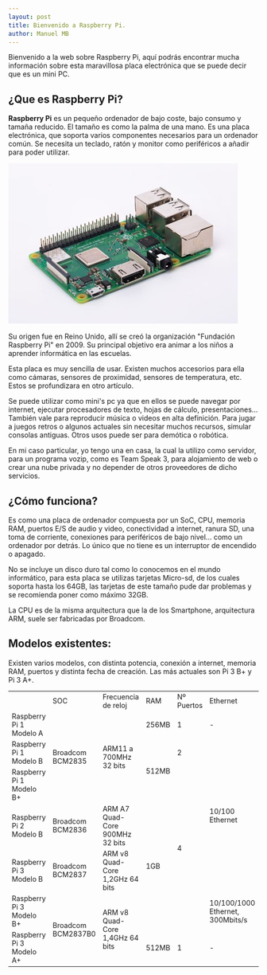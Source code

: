 ```yaml
---
layout: post
title: Bienvenido a Raspberry Pi.
author: Manuel MB
---
```

Bienvenido a la web sobre Raspberry Pi, aquí podrás encontrar mucha información sobre esta maravillosa placa electrónica que se puede decir que es un mini PC.

<h2>¿Que es Raspberry Pi?</h2>

**Raspberry Pi** es un pequeño ordenador de bajo coste, bajo consumo y tamaña reducido. El tamaño es como la palma de una mano. Es una placa electrónica, que soporta varios componentes necesarios para un ordenador común. Se necesita un teclado, ratón y monitor como periféricos a añadir para poder utilizar.

<img src="/images/raspberry3b.jpg" alt="Foto de una Raspaberry Pi." />

Su origen fue en Reino Unido, allí se creó la organización "Fundación Raspberry Pi" en 2009. Su principal objetivo era animar a los niños a aprender informática en las escuelas.

Esta placa es muy sencilla de usar. Existen muchos accesorios para ella como cámaras, sensores de proximidad, sensores de temperatura, etc. Estos se profundizara en otro artículo.

Se puede utilizar como mini's pc ya que en ellos se puede navegar por internet, ejecutar procesadores de texto, hojas de cálculo, presentaciones... También vale para reproducir música o videos en alta definición. Para jugar a juegos retros o algunos actuales sin necesitar muchos recursos, simular consolas antiguas. Otros usos puede ser para demótica o robótica.

En mi caso particular, yo tengo una en casa, la cual la utilizo como servidor, para un programa vozip, como es Team Speak 3, para alojamiento de web o crear una nube privada y no depender de otros proveedores de dicho servicios.


<h2>¿Cómo funciona?</h2>

Es como una placa de ordenador compuesta por un SoC, CPU, memoria RAM, puertos E/S de audio y video, conectividad a internet, ranura SD, una toma de corriente, conexiones para periféricos de bajo nivel... como un ordenador por detrás. Lo único que no tiene es un interruptor de encendido o apagado.

No se incluye un disco duro tal como lo conocemos en el mundo informático, para esta placa se utilizas tarjetas Micro-sd, de los cuales soporta hasta los 64GB, las tarjetas de este tamaño pude dar problemas y se recomienda poner como máximo 32GB.

La CPU es de la misma arquitectura que la de los Smartphone, arquitectura ARM, suele ser fabricadas por Broadcom.


<h2>Modelos existentes:</h2>

Existen varios modelos, con distinta potencia, conexión a internet, memoria RAM, puertos y distinta fecha de creación. Las más actuales son Pi 3 B+ y Pi 3 A+.

<table>
	<tr>
		<td></td>
		<td>SOC</td>
		<td>Frecuencia de reloj</td>
		<td>RAM</td>
		<td>Nº Puertos</td>
		<td>Ethernet</td>
		<td>Wireless</td>
		<td>Bluetooth</td>
		<td>Consumo energético</td>
	</tr>
	<tr>
		<td>Raspberry Pi 1 Modelo A</td>
		<td rowspan="3">Broadcom BCM2835</td>
		<td rowspan="3">ARM11 a 700MHz 32 bits</td>
		<td>256MB</td>
		<td>1</td>
		<td>-</td>
		<td>-</td>
		<td>-</td>
		<td>500mA (2,5W)</td>
	</tr>
	<tr>
		<td>Raspberry Pi 1 Modelo B</td>
		<td rowspan="2">512MB</td>
		<td>2</td>
		<td rowspan="4">10/100 Ethernet</td>
		<td>-</td>
		<td>-</td>
		<td>700mA (3,5W)</td>
	</tr>
	<tr>
		<td>Raspberry Pi 1 Modelo B+</td>
		<td rowspan="4">4</td>
		<td rowspan="2">-</td>
		<td rowspan="2">-</td>
		<td>600mA (3,0W)</td>
	</tr>
	<tr>
		<td>Raspberry Pi 2 Modelo B</td>
		<td>Broadcom BCM2836</td>
		<td>ARM A7 Quad-Core 900MHz 32 bits</td>
		<td rowspan="3">1GB</td>
		<td rowspan="4">800mA (4,0W)</td>
	</tr>
	<tr>
		<td>Raspberry Pi 3 Modelo B</td>
		<td>Broadcom BCM2837</td>
		<td>ARM v8 Quad-Core 1,2GHz 64 bits</td>
		<td>Wifi 802.11n</td>
		<td>Bluetooth 4.1</td>
	</tr>
	<tr>
		<td>Raspberry Pi 3 Modelo B+</td>
		<td rowspan="2">Broadcom BCM2837B0</td>
		<td rowspan="2">ARM v8 Quad-Core 1,4GHz 64 bits</td>
		<td>10/100/1000 Ethernet, 300Mbits/s</td>
		<td rowspan="2">Wifi 802.11.b/g/n/ac</td>
		<td rowspan="2">Bluetooth 4.2 BLE</td>
	</tr>
	<tr>
		<td>Raspberry Pi 3 Modelo A+</td>
		<td>512MB</td>
		<td>1</td>
		<td>-</td>
	</tr>
</table>
<br>